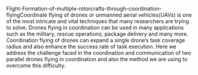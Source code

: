 Flight-Formation-of-multiple-rotorcrafts-through-coordination-flyingCoordinate flying of drones or unmanned aerial vehicles(UAVs) is one of the most intricate and vital techniques that many researchers are trying to solve. 
Drones flying in coordination can be used in many applications such as the military, rescue operations, package delivery and many more. 
Coordination flying of drones can expand a single drone’s task coverage radius and also enhance the success rate of task execution. 
Here we address the challenge faced in the coordination and communication of two parallel drones flying in coordination and also the method we are using to overcome this difficulty.
